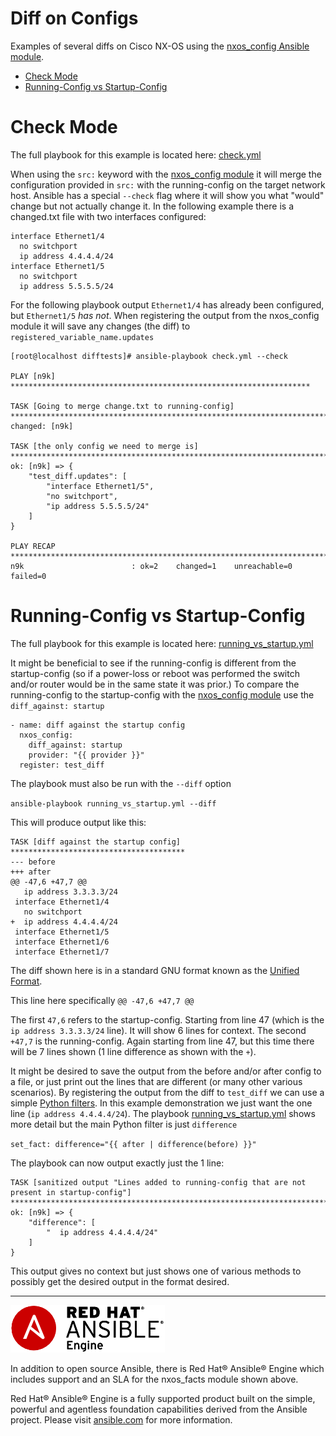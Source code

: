 # Diff on Configs
Examples of several diffs on Cisco NX-OS using the [nxos_config Ansible module](http://docs.ansible.com/ansible/latest/nxos_config_module.html).

- [Check Mode](#running-config)
- [Running-Config vs Startup-Config](#running-config-vs-startup-config)

# Check Mode
The full playbook for this example is located here: [check.yml](check.yml)

When using the `src:` keyword with the [nxos_config module](http://docs.ansible.com/ansible/latest/nxos_config_module.html) it will merge the configuration provided in `src:` with the running-config on the target network host.  Ansible has a special `--check` flag where it will show you what "would" change but not actually change it.  In the following example there is a changed.txt file with two interfaces configured:
```
interface Ethernet1/4
  no switchport
  ip address 4.4.4.4/24
interface Ethernet1/5
  no switchport
  ip address 5.5.5.5/24
```
For the following playbook output `Ethernet1/4` has already been configured, but `Ethernet1/5` *has not*.  When registering the output from the nxos_config module it will save any changes (the diff) to `registered_variable_name.updates`

```
[root@localhost difftests]# ansible-playbook check.yml --check

PLAY [n9k] *******************************************************************

TASK [Going to merge change.txt to running-config] ******************************************************************************
changed: [n9k]

TASK [the only config we need to merge is]
******************************************************************************
ok: [n9k] => {
    "test_diff.updates": [
        "interface Ethernet1/5",
        "no switchport",
        "ip address 5.5.5.5/24"
    ]
}

PLAY RECAP
******************************************************************************
n9k                        : ok=2    changed=1    unreachable=0    failed=0
```

# Running-Config vs Startup-Config
The full playbook for this example is located here: [running_vs_startup.yml](running_vs_startup.yml)

It might be beneficial to see if the running-config is different from the startup-config (so if a power-loss or reboot was performed the switch and/or router would be in the same state it was prior.)  To compare the running-config to the startup-config with the [nxos_config module](http://docs.ansible.com/ansible/latest/nxos_config_module.html) use the `diff_against: startup`

```
- name: diff against the startup config
  nxos_config:
    diff_against: startup
    provider: "{{ provider }}"
  register: test_diff
```

The playbook must also be run with the `--diff` option

`ansible-playbook running_vs_startup.yml --diff`

This will produce output like this:
```
TASK [diff against the startup config] ***************************************
--- before
+++ after
@@ -47,6 +47,7 @@
   ip address 3.3.3.3/24
 interface Ethernet1/4
   no switchport
+  ip address 4.4.4.4/24
 interface Ethernet1/5
 interface Ethernet1/6
 interface Ethernet1/7
 ```
The diff shown here is in a standard GNU format known as the [Unified Format](http://www.gnu.org/software/diffutils/manual/diffutils.html#Detailed-Unified).

This line here specifically `@@ -47,6 +47,7 @@`

The first `47,6` refers to the startup-config.  Starting from line 47 (which is the `ip address 3.3.3.3/24` line). It will show 6 lines for context.  The second `+47,7` is the running-config.  Again starting from line 47, but this time there will be 7 lines shown (1 line difference as shown with the `+`).  

It might be desired to save the output from the before and/or after config to a file, or just print out the lines that are different (or many other various scenarios).  By registering the output from the diff to `test_diff` we can use a simple [Python filters](http://docs.ansible.com/ansible/latest/playbooks_filters.html).  In this example demonstration we just want the one line (`ip address 4.4.4.4/24`).  The playbook [running_vs_startup.yml](running_vs_startup.yml) shows more detail but the main Python filter is just `difference`

`set_fact: difference="{{ after | difference(before) }}"`

The playbook can now output exactly just the 1 line:
```
TASK [sanitized output "Lines added to running-config that are not present in startup-config"] ****************************************************************************
ok: [n9k] => {
    "difference": [
        "  ip address 4.4.4.4/24"
    ]
}
```
This output gives no context but just shows one of various methods to possibly get the desired output in the format desired.


 ---
 ![Ansible Red Hat Engine](ansible-engine-small.png)

 In addition to open source Ansible, there is Red Hat® Ansible® Engine which includes support and an SLA for the nxos_facts module shown above.

 Red Hat® Ansible® Engine is a fully supported product built on the simple, powerful and agentless foundation capabilities derived from the Ansible project.  Please visit [ansible.com](https://www.ansible.com/ansible-engine) for more information.
